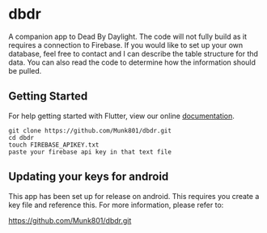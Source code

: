 # dbdr

A companion app to Dead By Daylight.  The code will not fully build as it requires a connection to Firebase.  If you would like to set up your own database, feel free to contact and I can describe the table structure for thd data.  You can also read the code to determine how the information should be pulled.

## Getting Started

For help getting started with Flutter, view our online
[documentation](https://flutter.io/).

```
git clone https://github.com/Munk801/dbdr.git
cd dbdr
touch FIREBASE_APIKEY.txt
paste your firebase api key in that text file
```

## Updating your keys for android

This app has been set up for release on android.  This requires you create a key file and reference this.  For more information, please refer to: 

https://github.com/Munk801/dbdr.git
